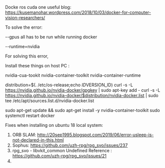 Docke ros cuda one useful blog: https://kusemanohar.wordpress.com/2018/10/03/docker-for-computer-vision-researchers/

To solve the error:

--gpus all has to be run while running docker 

--runtime=nvidia

For solving this error, 

Install these things on host PC :

nvidia-cua-tookit
nvidia-container-toolkit
nvidia-container-runtime 


distribution=$(. /etc/os-release;echo $ID$VERSION_ID)
curl -s -L https://nvidia.github.io/nvidia-docker/gpgkey | sudo apt-key add -
curl -s -L https://nvidia.github.io/nvidia-docker/$distribution/nvidia-docker.list | sudo tee /etc/apt/sources.list.d/nvidia-docker.list

sudo apt-get update && sudo apt-get install -y nvidia-container-toolkit
sudo systemctl restart docker


Fixes when installing on ubuntu 18 local system:

1. ORB SLAM: http://20sep1995.blogspot.com/2019/06/error-usleep-is-not-declared-in-this.html
2. Sophus: https://github.com/uzh-rpg/rpg_svo/issues/237
3. rpg_svo - libvkit_common Undefined Reference : https://github.com/uzh-rpg/rpg_svo/issues/21
4. 
